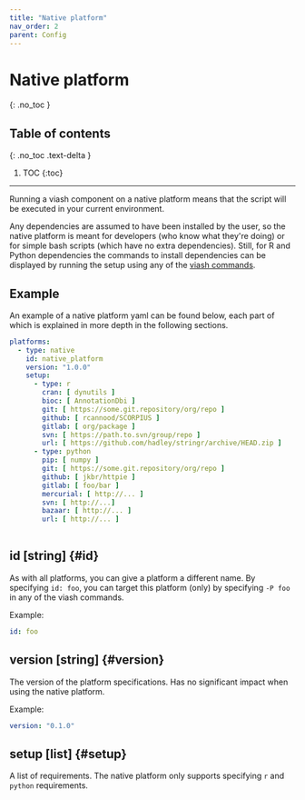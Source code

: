 ```yaml
---
title: "Native platform"
nav_order: 2
parent: Config
---
```



# Native platform
{: .no_toc }

## Table of contents
{: .no_toc .text-delta }

1. TOC
{:toc}

---

Running a viash component on a native platform means that the script will be executed in your current environment. 

Any dependencies are assumed to have been installed by the user, so the native platform is meant for developers (who know what they're doing) or for simple bash scripts (which have no extra dependencies). Still, for R and Python dependencies the commands to install dependencies can be displayed by running the setup using any of the [viash commands](../../commands).



## Example
An example of a native platform yaml can be found below, each part of which is explained in more depth in the following sections. 

```yaml
platforms:
  - type: native
    id: native_platform
    version: "1.0.0"
    setup:
      - type: r
        cran: [ dynutils ]
        bioc: [ AnnotationDbi ]
        git: [ https://some.git.repository/org/repo ]
        github: [ rcannood/SCORPIUS ]
        gitlab: [ org/package ]
        svn: [ https://path.to.svn/group/repo ]
        url: [ https://github.com/hadley/stringr/archive/HEAD.zip ]
      - type: python
        pip: [ numpy ]
        git: [ https://some.git.repository/org/repo ]
        github: [ jkbr/httpie ]
        gitlab: [ foo/bar ]
        mercurial: [ http://... ]
        svn: [ http://...]
        bazaar: [ http://... ]
        url: [ http://... ]
        
```

## id [string] {#id}
As with all platforms, you can give a platform a different name. By specifying `id: foo`, you can target this platform (only) by specifying `-P foo` in any of the viash commands.

Example:
```yaml
id: foo
```

## version [string] {#version}
The version of the platform specifications. Has no significant impact when using the native platform.

Example:
```yaml
version: "0.1.0"
```

## setup [list] {#setup}
A list of requirements. The native platform only supports specifying `r` and `python` requirements.
